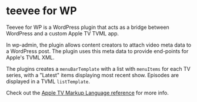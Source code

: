 # teevee for WP

Teevee for WP is a WordPress plugin that acts as a bridge between WordPress and a custom Apple TV TVML app. 

In wp-admin, the plugin allows content creators to attach video meta data to a WordPress post. The plugin uses this meta data to provide end-points for Apple's TVML XML. 

The plugins creates a `menuBarTemplate` with a list with `menuItems` for each TV series, with a "Latest" items displaying most recent show. Episodes are displayed in a TVML `listTemplate`.

Check out the [Apple TV Markup Language reference](https://developer.apple.com/library/tvos/documentation/LanguagesUtilities/Conceptual/ATV_Template_Guide/TextboxTemplate.html#//apple_ref/doc/uid/TP40015064-CH2-SW8) for more info.
